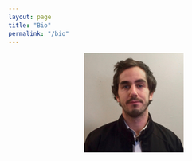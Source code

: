 ```yaml
---
layout: page
title: "Bio"
permalink: "/bio"
---
```


<p align="center">
<img src="me2.jpg"  width="200px"/>
</p>

<!--Tobia Marcucci is a sixth-year PhD student at the Massachusetts Institute of Technology (MIT), [Computer Science and Artificial Intelligence Laboratory (CSAIL)](https://www.csail.mit.edu), under the supervision of [Russ Tedrake](https://groups.csail.mit.edu/locomotion/russt.html) and [Pablo Parrilo](https://www.mit.edu/~parrilo/). During his PhD, Tobia has also spent one year at Stanford University as a graduate visiting researcher in [Stephen Boyd](https://web.stanford.edu/~boyd/)'s group. Before MIT, Tobia was at the University of Pisa, where he graduated cum laude in mechanical engineering and where he started a PhD in robotics at the [Research Center E. Piaggio](https://www.centropiaggio.unipi.it) and the [Istituto Italiano di Tecnologia (IIT)](https://www.iit.it/en-US/). His research lies at the intersection of convex and combinatorial optimization, with applications to robotics, motion planning, and optimal control.

CV available at: <a href="https://tobiamarcucci.github.io/marcucci_cv.pdf" target="_blank">https://tobiamarcucci.github.io/marcucci_cv.pdf</a> -->
